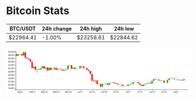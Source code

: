 # Bitcoin Stats

BTC/USDT|24h change|24h high|24h low|
|---|---|---|---|
|$22964.41|-1.00%|$23258.61|$22844.62|

<img src="./chart.svg">
